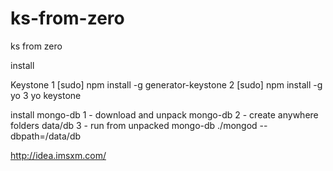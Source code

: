 # ks-from-zero
ks from zero

install

Keystone
1 [sudo] npm install -g generator-keystone
2 [sudo] npm install -g yo
3 yo keystone

install mongo-db
1 - download and unpack mongo-db
2 - create anywhere folders data/db
3 - run from unpacked mongo-db ./mongod --dbpath=<path-to>/data/db


http://idea.imsxm.com/
